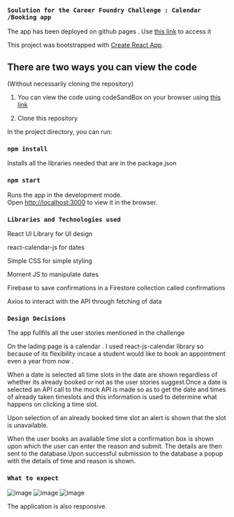 ### `Soulution for the Career Foundry Challenge : Calendar /Booking app`

The app has been deployed on github pages . Use [this link](https://julienyaware.github.io/challengeCareerFoundry/) to access it

This project was bootstrapped with [Create React App](https://github.com/facebook/create-react-app).

## There are two ways you can view the code

(Without necessarily cloning the repository)

1. You can view the code using codeSandBox on your browser using [this link](https://codesandbox.io/s/github/julienyaware/challengeCareerFoundry)

2. Clone this repository

In the project directory, you can run:

### `npm install`

Installs all the libraries needed that are in the package.json

### `npm start`

Runs the app in the development mode.\
Open [http://localhost:3000](http://localhost:3000) to view it in the browser.


### `Libraries and Technologies used`

React UI Library for UI design

react-calendar-js for dates

Simple CSS for simple styling

Moment JS to manipulate dates

Firebase to save confirmations in a Firestore collection called confirmations

Axios to interact with the API through fetching of data

### `Design Decisions`

The app fullfils all the user stories mentioned in the challenge

On the lading page is a calendar . I used react-js-calendar library so because of its flexibility incase a  student would like to book an appointment even a year from now .

When a date is selected all time slots in the date are shown regardless of whether its already booked or not as the user stories suggest.Once a date is selected an API call to the mock API is made so as to get the date and times of already taken timeslots and this information is used to determine what happens on clicking a time slot.

Upon selection of an already booked time slot an alert is shown that the slot is unavailable. 

When the user books an available time slot a confirmation box is shown upon which the user can enter the reason and submit. The details are then sent to the database.Upon successful submission to the database a popup with the details of time and reason is shown.


### `What to expect`

![image](https://user-images.githubusercontent.com/13431164/125536808-fab8f42e-4388-4f1f-9f6d-ee11eaadb97e.png)
![image](https://user-images.githubusercontent.com/13431164/125536854-8c455e7c-8f00-4684-80b4-1efff8b00289.png)
![image](https://user-images.githubusercontent.com/13431164/125536924-a8a44835-e231-4c30-a8a8-d0d267f38d2f.png)

The application is also responsive.

